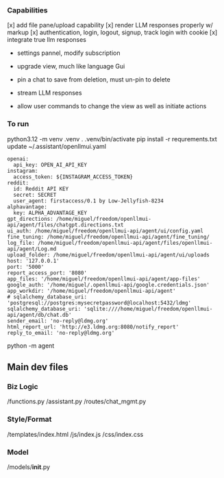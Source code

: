 ### Capabilities
[x] add file pane/upload capability
[x] render LLM responses properly w/ markup
[x] authentication, login, logout, signup, track login with cookie
[x] integrate true llm responses
- settings pannel, modify subscription

- upgrade view, much like language Gui
- pin a chat to save from deletion, must un-pin to delete
- stream LLM responses
- allow user commands to change the view as well as initiate actions

### To run
python3.12 -m venv .venv
. .venv/bin/activate
pip install -r requrements.txt
update ~/.assistant/openllmui.yaml
```
openai:
  api_key: OPEN_AI_API_KEY
instagram:
  access_token: ${INSTAGRAM_ACCESS_TOKEN}
reddit:
  id: Reddit API KEY
  secret: SECRET
  user_agent: firstaccess/0.1 by Low-Jellyfish-8234
alphavantage:
  key: ALPHA_ADVANTAGE_KEY
gpt_directions: /home/miguel/freedom/openllmui-api/agent/files/chatgpt.directions.txt
ui_auth: /home/miguel/freedom/openllmui-api/agent/ui/config.yaml
fine_tuning: /home/miguel/freedom/openllmui-api/agent/fine_tuning/
log_file: /home/miguel/freedom/openllmui-api/agent/files/openllmui-api/agent/Log.md
upload_folder: /home/miguel/freedom/openllmui-api/agent/ui/uploads
host: '127.0.0.1'
port: '5000'
report_access_port: '8080'
app_files: '/home/miguel/freedom/openllmui-api/agent/app-files'
google_auth: '/home/miguel/.openllmui-api/google.credentials.json'
app_workdir: '/home/miguel/freedom/openllmui-api/agent'
# sqlalchemy_database_uri: 'postgresql://postgres:mysecretpassword@localhost:5432/ldmg'
sqlalchemy_database_uri: 'sqlite:////home/miguel/freedom/openllmui-api/agent/db/chat.db'
sender_email: 'no-reply@ldmg.org'
html_report_url: 'http://e3.ldmg.org:8080/notify_report'
reply_to_email: 'no-reply@ldmg.org'
```

python -m agent

## Main dev files

### Biz Logic
/functions.py
/assistant.py
/routes/chat_mgmt.py

### Style/Format
/templates/index.html
/js/index.js
/css/index.css

### Model
/models/__init__.py
